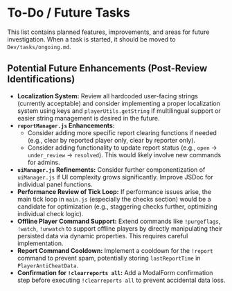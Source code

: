 # To-Do / Future Tasks

This list contains planned features, improvements, and areas for future investigation. When a task is started, it should be moved to `Dev/tasks/ongoing.md`.

## Potential Future Enhancements (Post-Review Identifications)
*   **Localization System:** Review all hardcoded user-facing strings (currently acceptable) and consider implementing a proper localization system using keys and `playerUtils.getString` if multilingual support or easier string management is desired in the future.
*   **`reportManager.js` Enhancements:**
    *   Consider adding more specific report clearing functions if needed (e.g., clear by reported player only, clear by reporter only).
    *   Consider adding functionality to update report status (e.g., `open` -> `under_review` -> `resolved`). This would likely involve new commands for admins.
*   **`uiManager.js` Refinements:** Consider further componentization of `uiManager.js` if UI complexity grows significantly. Improve JSDoc for individual panel functions.
*   **Performance Review of Tick Loop:** If performance issues arise, the main tick loop in `main.js` (especially the checks section) would be a candidate for optimization (e.g., staggering checks further, optimizing individual check logic).
*   **Offline Player Command Support:** Extend commands like `!purgeflags`, `!watch`, `!unwatch` to support offline players by directly manipulating their persisted data via dynamic properties. This requires careful implementation.
*   **Report Command Cooldown:** Implement a cooldown for the `!report` command to prevent spam, potentially storing `lastReportTime` in `PlayerAntiCheatData`.
*   **Confirmation for `!clearreports all`:** Add a ModalForm confirmation step before executing `!clearreports all` to prevent accidental data loss.

